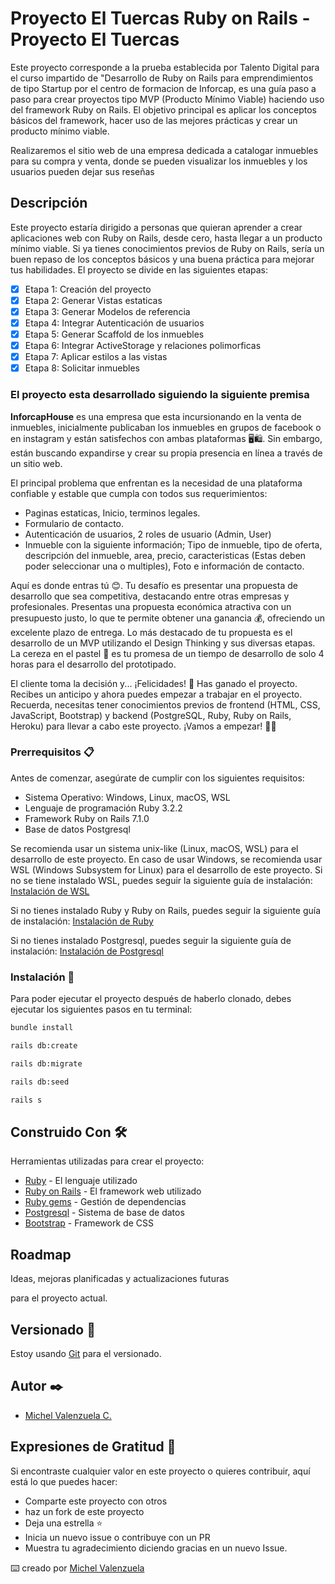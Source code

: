 # Proyecto El Tuercas  Ruby on Rails - Proyecto El Tuercas

Este proyecto corresponde a la prueba establecida por Talento Digital para el curso impartido de "Desarrollo de Ruby on Rails para emprendimientos de tipo Startup por el centro de formacion de Inforcap, es una guía paso a paso para crear proyectos tipo MVP (Producto Mínimo Viable) haciendo uso del framework Ruby on Rails. El objetivo principal es aplicar los conceptos básicos del framework, hacer uso de las mejores prácticas y crear un producto mínimo viable.

Realizaremos el sitio web de una empresa dedicada a catalogar inmuebles para su compra y venta, donde se pueden visualizar los inmuebles y los usuarios pueden dejar sus reseñas

## Descripción

Este proyecto estaría dirigido a personas que quieran aprender a crear aplicaciones web con Ruby on Rails, desde cero, hasta llegar a un producto mínimo viable. Si ya tienes conocimientos previos de Ruby on Rails, sería un buen repaso de los conceptos básicos y una buena práctica para mejorar tus habilidades. El proyecto se divide en las siguientes etapas:

- [x] Etapa 1: Creación del proyecto
- [x] Etapa 2: Generar Vistas estaticas
- [x] Etapa 3: Generar Modelos de referencia
- [x] Etapa 4: Integrar Autenticación de usuarios
- [x] Etapa 5: Generar Scaffold de los inmuebles
- [x] Etapa 6: Integrar ActiveStorage y relaciones polimorficas
- [x] Etapa 7: Aplicar estilos a las vistas
- [x] Etapa 8: Solicitar inmuebles

### El proyecto esta desarrollado siguiendo la siguiente premisa

**InforcapHouse** es una empresa que esta incursionando en la venta de inmuebles, inicialmente publicaban los inmuebles en grupos de facebook o en instagram y están satisfechos con ambas plataformas 🖥️🛍️. Sin embargo, están buscando expandirse y crear su propia presencia en línea a través de un sitio web.

El principal problema que enfrentan es la necesidad de una plataforma confiable y estable que cumpla con todos sus requerimientos:

- Paginas estaticas, Inicio, terminos legales.
- Formulario de contacto.
- Autenticación de usuarios, 2 roles de usuario (Admin, User)
- Inmueble con la siguiente información; Tipo de inmueble, tipo de oferta, descripción del inmueble, area, precio, caracteristicas (Estas deben poder seleccionar una o multiples), Foto e información de contacto.

Aquí es donde entras tú 😊. Tu desafío es presentar una propuesta de desarrollo que sea competitiva, destacando entre otras empresas y profesionales. Presentas una propuesta económica atractiva con un presupuesto justo, lo que te permite obtener una ganancia 💰, ofreciendo un excelente plazo de entrega. Lo más destacado de tu propuesta es el desarrollo de un MVP utilizando el Design Thinking y sus diversas etapas. La cereza en el pastel 🍒 es tu promesa de un tiempo de desarrollo de solo 4 horas para el desarrollo del prototipado.

El cliente toma la decisión y... ¡Felicidades! 🎉 Has ganado el proyecto. Recibes un anticipo y ahora puedes empezar a trabajar en el proyecto. Recuerda, necesitas tener conocimientos previos de frontend (HTML, CSS, JavaScript, Bootstrap) y backend (PostgreSQL, Ruby, Ruby on Rails, Heroku) para llevar a cabo este proyecto. ¡Vamos a empezar! 💪🚀

### Prerrequisitos 📋

Antes de comenzar, asegúrate de cumplir con los siguientes requisitos:

- Sistema Operativo: Windows, Linux, macOS, WSL
- Lenguaje de programación Ruby 3.2.2
- Framework Ruby on Rails 7.1.0
- Base de datos Postgresql

Se recomienda usar un sistema unix-like (Linux, macOS, WSL) para el desarrollo de este proyecto. En caso de usar Windows, se recomienda usar WSL (Windows Subsystem for Linux) para el desarrollo de este proyecto. Si no se tiene instalado WSL, puedes seguir la siguiente guía de instalación: [Instalación de WSL](https://docs.microsoft.com/en-us/windows/wsl/install-win10)

Si no tienes instalado Ruby y Ruby on Rails, puedes seguir la siguiente guía de instalación: [Instalación de Ruby](https://www.ruby-lang.org/es/documentation/installation/)

Si no tienes instalado Postgresql, puedes seguir la siguiente guía de instalación: [Instalación de Postgresql](https://www.postgresql.org/download/)

### Instalación 🔧

Para poder ejecutar el proyecto después de haberlo clonado, debes ejecutar los siguientes pasos en tu terminal:

```bash
bundle install
```

```bash
rails db:create
```

```bash
rails db:migrate
```

```bash
rails db:seed
```

```bash
rails s
```

## Construido Con 🛠️

Herramientas utilizadas para crear el proyecto:

- [Ruby](https://www.ruby-lang.org/es/) - El lenguaje utilizado
- [Ruby on Rails](https://rubyonrails.org) - El framework web utilizado
- [Ruby gems](https://rubygems.org) - Gestión de dependencias
- [Postgresql](https://www.postgresql.org) - Sistema de base de datos
- [Bootstrap](https://getbootstrap.com) - Framework de CSS

## Roadmap

Ideas, mejoras planificadas y actualizaciones futuras

para el proyecto actual.

## Versionado 📌

Estoy usando [Git](https://git-scm.com) para el versionado.

## Autor ✒️

- [Michel Valenzuela C.](https://github.com/Emmeuve)

## Expresiones de Gratitud 🎁

Si encontraste cualquier valor en este proyecto o quieres contribuir, aquí está lo que puedes hacer:

- Comparte este proyecto con otros
- haz un fork de este proyecto
- Deja una estrella ⭐️
- Inicia un nuevo issue o contribuye con un PR
- Muestra tu agradecimiento diciendo gracias en un nuevo Issue.

⌨️ creado por [Michel Valenzuela](https://github.com/Emmeuve) 

